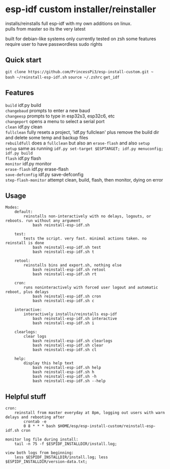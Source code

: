 # esp-idf custom installer/reinstaller
installs/reinstalls full esp-idf with my own additions on linux.  
pulls from master so its the very latest

built for debian-like systems
only currently tested on zsh
some features require user to have passwordless sudo rights

## Quick start
`git clone https://github.com/PrincessPi3/esp-install-custom.git ~`  
`bash ~/reinstall-esp-idf.sh`
`source ~/.zshrc`
`get_idf`

## Features
`build` idf.py build  
`changebaud` prompts to enter a new baud  
`changeesp` prompts to type in esp32s3, esp32c6, etc  
`changeport` opens a menu to select a serial port  
`clean` idf.py clean  
`fullclean` fully resets a project, 'idf.py fullclean' plus remove the build dir and delete some temp and backup files  
`rebuildfull` does a `fullclean` but also an `erase-flash` and also `setup`  
`setup` same as running `idf.py set-target $ESPTARGET; idf.py menuconfig; idf.py build`  
`flash` idf.py flash  
`monitor` idf.py monitor  
`erase-flash` idf.py erase-flash  
`save-defconfig` idf.py save-defconfig  
`step-flash-monitor` attempt clean, build, flash, then monitor, dying on error  

## Usage
```
Modes:
	default: 
		reinstalls non-interactively with no delays, logouts, or reboots. run without any argument
			bash reinstall-esp-idf.sh

	test:
		tests the script. very fast. minimal actions taken. no reinstall is done
			bash reinstall-esp-idf.sh test
			bash reinstall-esp-idf.sh t

	retool:
	    reinstalls bins and export.sh, nothing else
		    bash reinstall-esp-idf.sh retool
			bash reinstall-esp-idf.sh rt

	cron:
		runs noninteractively with forced user logout and automatic reboot, plus delays
		    bash reinstall-esp-idf.sh cron
			bash reinstall-esp-idf.sh c

	interactive:
		interactively installs/reinstalls esp-idf
		    bash reinstall-esp-idf.sh interactive
			bash reinstall-esp-idf.sh i
    
	clearlogs:
		clear logs
			bash reinstall-esp-idf.sh clearlogs
			bash reinstall-esp-idf.sh clear
			bash reinstall-esp-idf.sh cl
			
    help:
        display this help text
            bash reinstall-esp-idf.sh help
			bash reinstall-esp-idf.sh h
			bash reinstall-esp-idf.sh -h
			bash reinstall-esp-idf.sh --help

```

## Helpful stuff
```
cron:
    reinstall from master everyday at 8pm, logging out users with warn delays and rebooting after
	    crontab -e
	    0 8 * * * bash $HOME/esp/esp-install-custom/reinstall-esp-idf.sh cron

monitor log file during install:
	tail -n 75 -f $ESPIDF_INSTALLDIR/install.log;

view both logs from beginning:
	less $ESPIDF_INSTALLDIR/install.log; less $ESPIDF_INSTALLDIR/version-data.txt;
```